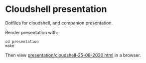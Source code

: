 # Cloudshell presentation

Dotfiles for cloudshell, and companion presentation.

Render presentation with:

```
cd presentation
make
```

Then view [presentation/cloudshell-25-08-2020.html](cloudshell-25-08-2020.html) in a browser.
